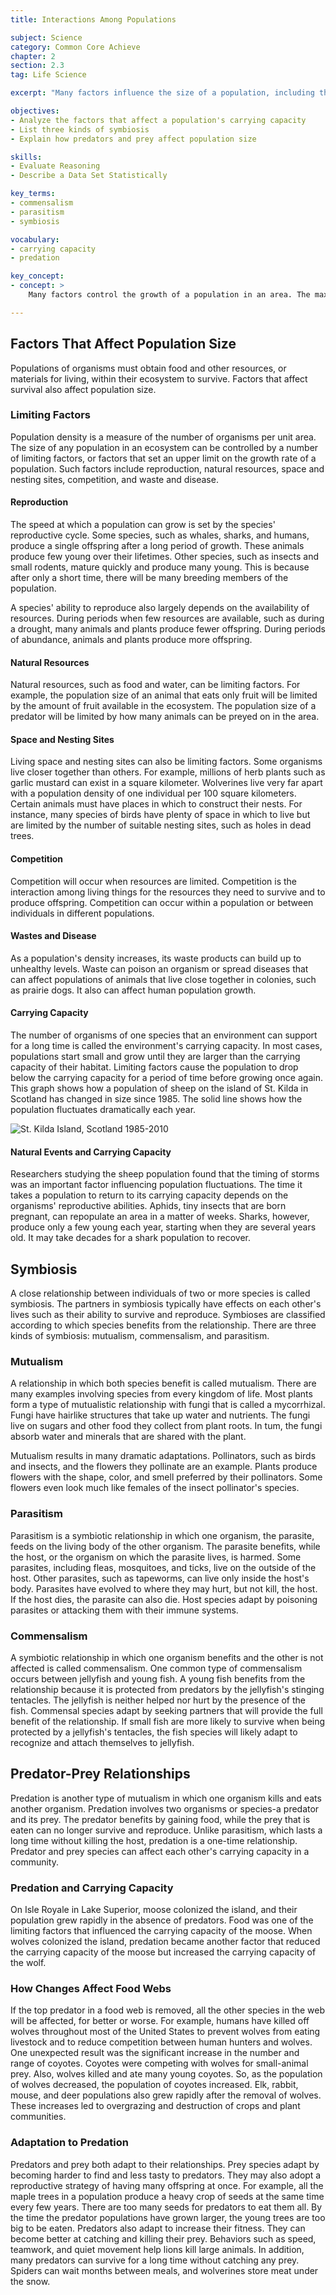 ```yaml
---
title: Interactions Among Populations

subject: Science
category: Common Core Achieve
chapter: 2
section: 2.3
tag: Life Science

excerpt: "Many factors influence the size of a population, including the interaction between organisms and the amount of resources in the ecosystem. Learn about the different ways in which organisms can interact with each other and how these interactions can affect the size of a population."

objectives:
- Analyze the factors that affect a population's carrying capacity
- List three kinds of symbiosis
- Explain how predators and prey affect population size

skills:
- Evaluate Reasoning
- Describe a Data Set Statistically

key_terms:
- commensalism
- parasitism
- symbiosis

vocabulary:
- carrying capacity
- predation

key_concept:
- concept: >
    Many factors control the growth of a population in an area. The maximum size of a population a specific environment can sustain can be influenced by interactions among populations.

---
```


## Factors That Affect Population Size

Populations of organisms must obtain food and other resources, or materials for living, within their ecosystem to survive. Factors that affect survival also affect population size.

### Limiting Factors

Population density is a measure of the number of organisms per unit area. The size of any population in an ecosystem can be controlled by a number of limiting factors, or factors that set an upper limit on the growth rate of a population. Such factors include reproduction, natural resources, space and nesting sites, competition, and waste and disease.

#### Reproduction

The speed at which a population can grow is set by the species' reproductive cycle. Some species, such as whales, sharks, and humans, produce a single offspring after a long period of growth. These animals produce few young over their lifetimes. Other species, such as insects and small rodents, mature quickly and produce many young. This is because after only a short time, there will be many breeding members of the population.

A species' ability to reproduce also largely depends on the availability of resources. During periods when few resources are available, such as during a drought, many animals and plants produce fewer offspring. During periods of abundance, animals and plants produce more offspring.

#### Natural Resources

Natural resources, such as food and water, can be limiting factors. For example, the population size of an animal that eats only fruit will be limited by the amount of fruit available in the ecosystem. The population size of a predator will be limited by how many animals can be preyed on in the area.

#### Space and Nesting Sites

Living space and nesting sites can also be limiting factors. Some organisms live closer together than others. For example, millions of herb plants such as garlic mustard can exist in a square kilometer. Wolverines live very far apart with a population density of one individual per 100 square kilometers. Certain animals must have places in which to construct their nests. For instance, many species of birds have plenty of space in which to live but are limited by the number of suitable nesting sites, such as holes in dead trees.

#### Competition

Competition will occur when resources are limited. Competition is the interaction among living things for the resources they need to survive and to produce offspring. Competition can occur within a population or between individuals in different populations.

#### Wastes and Disease

As a population's density increases, its waste products can build up to unhealthy levels. Waste can poison an organism or spread diseases that can affect populations of animals that live close together in colonies, such as prairie dogs. It also can affect human population growth.

#### Carrying Capacity

The number of organisms of one species that an environment can support for a long time is called the environment's carrying capacity. In most cases, populations start small and grow until they are larger than the carrying capacity of their habitat. Limiting factors cause the population to drop below the carrying capacity for a period of time before growing once again. This graph shows how a population of sheep on the island of St. Kilda in Scotland has changed in size since 1985. The solid line shows how the population fluctuates dramatically each year.

![St. Kilda Island, Scotland 1985-2010]()

#### Natural Events and Carrying Capacity

Researchers studying the sheep population found that the timing of storms was an important factor influencing population fluctuations. The time it takes a population to return to its carrying capacity depends on the organisms' reproductive abilities. Aphids, tiny insects that are born pregnant, can repopulate an area in a matter of weeks. Sharks, however, produce only a few young each year, starting when they are several years old. It may take decades for a shark population to recover.

## Symbiosis

A close relationship between individuals of two or more species is called symbiosis. The partners in symbiosis typically have effects on each other's lives such as their ability to survive and reproduce. Symbioses are classified according to which species benefits from the relationship. There are three kinds of symbiosis: mutualism, commensalism, and parasitism.

### Mutualism

A relationship in which both species benefit is called mutualism. There are many examples involving species from every kingdom of life. Most plants form a type of mutualistic relationship with fungi that is called a mycorrhizal. Fungi have hairlike structures that take up water and nutrients. The fungi live on sugars and other food they collect from plant roots. In tum, the fungi absorb water and minerals that are shared with the plant.

Mutualism results in many dramatic adaptations. Pollinators, such as birds and insects, and the flowers they pollinate are an example. Plants produce flowers with the shape, color, and smell preferred by their pollinators. Some flowers even look much like females of the insect pollinator's species.

### Parasitism

Parasitism is a symbiotic relationship in which one organism, the parasite, feeds on the living body of the other organism. The parasite benefits, while the host, or the organism on which the parasite lives, is harmed. Some parasites, including fleas, mosquitoes, and ticks, live on the outside of the host. Other parasites, such as tapeworms, can live only inside the host's body. Parasites have evolved to where they may hurt, but not kill, the host. If the host dies, the parasite can also die. Host species adapt by poisoning parasites or attacking them with their immune systems.

### Commensalism

A symbiotic relationship in which one organism benefits and the other is not affected is called commensalism. One common type of commensalism occurs between jellyfish and young fish. A young fish benefits from the relationship because it is protected from predators by the jellyfish's stinging tentacles. The jellyfish is neither helped nor hurt by the presence of the fish. Commensal species adapt by seeking partners that will provide the full benefit of the relationship. If small fish are more likely to survive when being protected by a jellyfish's tentacles, the fish species will likely adapt to recognize and attach themselves to jellyfish.

## Predator-Prey Relationships

Predation is another type of mutualism in which one organism kills and eats another organism. Predation involves two organisms or species-a predator and its prey. The predator benefits by gaining food, while the prey that is eaten can no longer survive and reproduce. Unlike parasitism, which lasts a long time without killing the host, predation is a one-time relationship. Predator and prey species can affect each other's carrying capacity in a community.

### Predation and Carrying Capacity

On Isle Royale in Lake Superior, moose colonized the island, and their population grew rapidly in the absence of predators. Food was one of the limiting factors that influenced the carrying capacity of the moose. When wolves colonized the island, predation became another factor that reduced the carrying capacity of the moose but increased the carrying capacity of the wolf.

### How Changes Affect Food Webs

If the top predator in a food web is removed, all the other species in the web will be affected, for better or worse. For example, humans have killed off wolves throughout most of the United States to prevent wolves from eating livestock and to reduce competition between human hunters and wolves. One unexpected result was the significant increase in the number and range of coyotes. Coyotes were competing with wolves for small-animal prey. Also, wolves killed and ate many young coyotes. So, as the population of wolves decreased, the population of coyotes increased. Elk, rabbit, mouse, and deer populations also grew rapidly after the removal of wolves. These increases led to overgrazing and destruction of crops and plant communities.

### Adaptation to Predation

Predators and prey both adapt to their relationships. Prey species adapt by becoming harder to find and less tasty to predators. They may also adopt a reproductive strategy of having many offspring at once. For example, all the maple trees in a population produce a heavy crop of seeds at the same time every few years. There are too many seeds for predators to eat them all. By the time the predator populations have grown larger, the young trees are too big to be eaten. Predators also adapt to increase their fitness. They can become better at catching and killing their prey. Behaviors such as speed, teamwork, and quiet movement help lions kill large animals. In addition, many predators can survive for a long time without catching any prey. Spiders can wait months between meals, and wolverines store meat under the snow.
